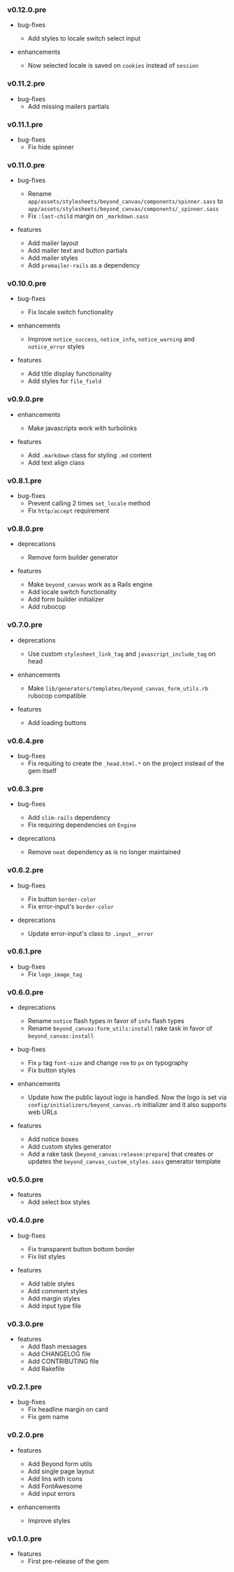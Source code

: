 ### v0.12.0.pre

* bug-fixes
  * Add styles to locale switch select input

* enhancements
  * Now selected locale is saved on `cookies` instead of `session`

### v0.11.2.pre

* bug-fixes
  * Add missing mailers partials

### v0.11.1.pre

* bug-fixes
  * Fix hide spinner

### v0.11.0.pre

* bug-fixes
  * Rename `app/assets/stylesheets/beyond_canvas/components/spinner.sass` to `app/assets/stylesheets/beyond_canvas/components/_spinner.sass`
  * Fix `:last-child` margin on `_markdown.sass`

* features
  * Add mailer layout
  * Add mailer text and button partials
  * Add mailer styles
  * Add `premailer-rails` as a dependency

### v0.10.0.pre

* bug-fixes
  * Fix locale switch functionality

* enhancements
  * Improve `notice_success`, `notice_info`, `notice_warning` and `notice_error` styles

* features
  * Add title display functionality
  * Add styles for `file_field`

### v0.9.0.pre

* enhancements
  * Make javascripts work with turbolinks

* features
  * Add `.markdown` class for styling `.md` content
  * Add text align class

### v0.8.1.pre

* bug-fixes
  * Prevent calling 2 times `set_locale` method
  * Fix `http/accept` requirement

### v0.8.0.pre

* deprecations
  * Remove form builder generator

* features
  * Make `beyond_canvas` work as a Rails engine
  * Add locale switch functionality
  * Add form builder initializer
  * Add rubocop

### v0.7.0.pre

* deprecations
  * Use custom `stylesheet_link_tag` and `javascript_include_tag` on head

* enhancements
  * Make `lib/generators/templates/beyond_canvas_form_utils.rb` rubocop compatible

* features
  * Add loading buttons

### v0.6.4.pre

* bug-fixes
  * Fix requiting to create the `_head.html.*` on the project instead of the gem itself

### v0.6.3.pre

* bug-fixes
  * Add `slim-rails` dependency
  * Fix requiring dependencies on `Engine`

* deprecations
  * Remove `neat` dependency as is no longer maintained

### v0.6.2.pre

* bug-fixes
  * Fix button `border-color`
  * Fix error-input's `border-color`

* deprecations
  * Update error-input's class to `.input__error`

### v0.6.1.pre

* bug-fixes
  * Fix `logo_image_tag`

### v0.6.0.pre

* deprecations
  * Rename `notice` flash types in favor of `info` flash types
  * Rename `beyond_canvas:form_utils:install` rake task in favor of `beyond_canvas:install`

* bug-fixes
  * Fix `p` tag `font-size` and change `rem` to `px` on typography
  * Fix button styles

* enhancements
  * Update how the public layout logo is handled. Now the logo is set via `config/initializers/beyond_canvas.rb` initializer and it also supports web URLs

* features
  * Add notice boxes
  * Add custom styles generator
  * Add a rake task (`beyond_canvas:release:prepare`) that creates or updates the `beyond_canvas_custom_styles.sass` generator template

### v0.5.0.pre

* features
  * Add select box styles

### v0.4.0.pre

* bug-fixes
  * Fix transparent button bottom border
  * Fix list styles

* features
  * Add table styles
  * Add comment styles
  * Add margin styles
  * Add input type file

### v0.3.0.pre

* features
  * Add flash messages
  * Add CHANGELOG file
  * Add CONTRIBUTING file
  * Add Rakefile

### v0.2.1.pre

* bug-fixes
  * Fix headline margin on card
  * Fix gem name

### v0.2.0.pre

* features
  * Add Beyond form utils
  * Add single page layout
  * Add lins with icons
  * Add FontAwesome
  * Add input errors

* enhancements
  * Improve styles

### v0.1.0.pre

* features
  * First pre-release of the gem
